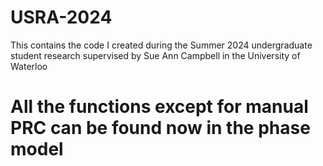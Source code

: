 # USRA-2024

This contains the code I created during the Summer 2024 undergraduate student research supervised by Sue Ann Campbell in the University of Waterloo

# All the functions except for manual PRC can be found now in the phase model
